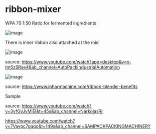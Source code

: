 # ribbon-mixer

WPA 70 1:50 Ratio for fermented ingredients 


![image](https://github.com/user-attachments/assets/10b92ada-f775-46dc-b28f-1ebd20bad670)

There is inner ribbon also attached at the mid

![image](https://github.com/user-attachments/assets/50f0e59d-062a-43a2-b5f4-66b74956048d)


source: https://www.youtube.com/watch?app=desktop&v=n-tm5zSRse4&ab_channel=AutoPackIndustrialAutomation

![image](https://github.com/user-attachments/assets/f8139be9-bc44-4bea-9944-0492d24c1403)

source: https://www.ipharmachine.com/ribbon-blender-benefits

Sample




source: https://www.youtube.com/watch?v=3vfGvJvMiEI&t=45s&ab_channel=NarkolasRjl

https://www.youtube.com/watch?v=7Vavpc7gqqo&t=149s&ab_channel=SAMPACKPACKINGMACHINERY
